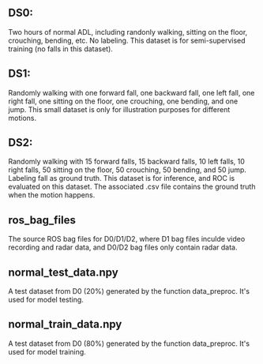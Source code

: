 ## DS0:
Two hours of normal ADL, including randonly walking, sitting on the floor, crouching, bending, etc. No labeling. This dataset is for semi-supervised training (no falls in this dataset).

## DS1:
Randomly walking with one forward fall, one backward fall, one left fall, one right fall, one sitting on the floor, one crouching, one bending, and one jump. This small dataset is only for illustration purposes for different motions.

## DS2:
Randomly walking with 15 forward falls, 15 backward falls, 10 left falls, 10 right falls, 50 sitting on the floor, 50 crouching, 50 bending, and 50 jump. Labeling fall as ground truth. This dataset is for inference, and ROC is evaluated on this dataset.
The associated .csv file contains the ground truth when the motion happens.

## ros_bag_files
The source ROS bag files for D0/D1/D2, where D1 bag files inculde video recording and radar data, and D0/D2 bag files only contain radar data.

## normal_test_data.npy
A test dataset from D0 (20%) generated by the function data_preproc. It's used for model testing. 

## normal_train_data.npy
A test dataset from D0 (80%) generated by the function data_preproc. It's used for model training. 

